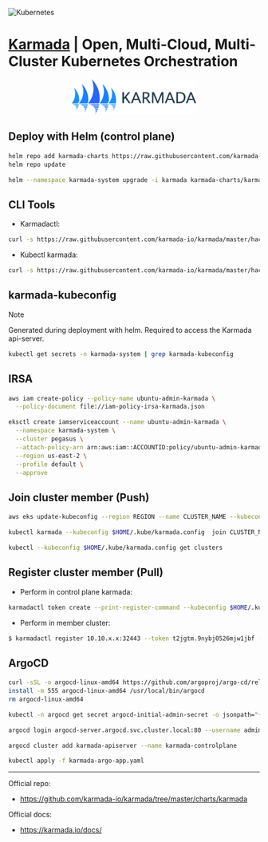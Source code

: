 ![Kubernetes](https://img.shields.io/badge/kubernetes-%23326ce5.svg?style=for-the-badge&logo=kubernetes&logoColor=white)

# [Karmada](https://karmada.io/) | Open, Multi-Cloud, Multi-Cluster Kubernetes Orchestration

<p align="center"><img src="https://github.com/karmada-io/karmada/blob/master/docs/images/Karmada-logo-horizontal-color.png" width="250" alt="karmada"></p>

## Deploy with Helm (control plane)

```sh
helm repo add karmada-charts https://raw.githubusercontent.com/karmada-io/karmada/master/charts
helm repo update
```
```sh
helm --namespace karmada-system upgrade -i karmada karmada-charts/karmada --create-namespace
```

## CLI Tools

- Karmadactl:

```sh
curl -s https://raw.githubusercontent.com/karmada-io/karmada/master/hack/install-cli.sh | bash
```

- Kubectl karmada:

```sh
curl -s https://raw.githubusercontent.com/karmada-io/karmada/master/hack/install-cli.sh | bash -s kubectl-karmada
```

## karmada-kubeconfig

> [!NOTE]
> Generated during deployment with helm. Required to access the Karmada api-server. 

```sh
kubectl get secrets -n karmada-system | grep karmada-kubeconfig
```
## IRSA

```sh
aws iam create-policy --policy-name ubuntu-admin-karmada \
  --policy-document file://iam-policy-irsa-karmada.json
```

```sh
eksctl create iamserviceaccount --name ubuntu-admin-karmada \
  --namespace karmada-system \
  --cluster pegasus \
  --attach-policy-arn arn:aws:iam::ACCOUNTID:policy/ubuntu-admin-karmada \
  --region us-east-2 \
  --profile default \
  --approve
```

## Join cluster member (Push)

```sh
aws eks update-kubeconfig --region REGION --name CLUSTER_NAME --kubeconfig $HOME/.kube/CLUSTER_NAME.config
```
```sh
kubectl karmada --kubeconfig $HOME/.kube/karmada.config  join CLUSTER_NAME --cluster-kubeconfig=$HOME/.kube/CLUSTER_NAME.config
```
```sh
kubectl --kubeconfig $HOME/.kube/karmada.config get clusters
```

## Register cluster member (Pull)

- Perform in control plane karmada:

```sh
karmadactl token create --print-register-command --kubeconfig $HOME/.kube/karmada.config
```

- Perform in member cluster:

```sh
$ karmadactl register 10.10.x.x:32443 --token t2jgtm.9nybj0526mjw1jbf --discovery-token-ca-cert-hash sha256:f5a5a43869bb44577dba582e794c3e3750f2050d62f1b1dc80fd3d6a371b6ed4
```

## ArgoCD

```sh
curl -sSL -o argocd-linux-amd64 https://github.com/argoproj/argo-cd/releases/latest/download/argocd-linux-amd64
install -m 555 argocd-linux-amd64 /usr/local/bin/argocd
rm argocd-linux-amd64
```
```sh
kubectl -n argocd get secret argocd-initial-admin-secret -o jsonpath="{.data.password}" | base64 -d; echo
```
```sh
argocd login argocd-server.argocd.svc.cluster.local:80 --username admin
```
```sh
argocd cluster add karmada-apiserver --name karmada-controlplane
```
```sh
kubectl apply -f karmada-argo-app.yaml
``` 

---

Official repo:
- https://github.com/karmada-io/karmada/tree/master/charts/karmada

Official docs:
- https://karmada.io/docs/